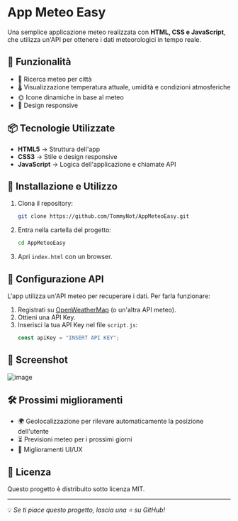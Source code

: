 # App Meteo Easy

Una semplice applicazione meteo realizzata con **HTML, CSS e JavaScript**, che utilizza un'API per ottenere i dati meteorologici in tempo reale.

## 🚀 Funzionalità

- 📍 Ricerca meteo per città
- 🌡️ Visualizzazione temperatura attuale, umidità e condizioni atmosferiche
- 🌞 Icone dinamiche in base al meteo
- 📱 Design responsive

## 📦 Tecnologie Utilizzate

- **HTML5** → Struttura dell'app
- **CSS3** → Stile e design responsive
- **JavaScript** → Logica dell'applicazione e chiamate API

## 🔧 Installazione e Utilizzo

1. Clona il repository:
   ```sh
   git clone https://github.com/TommyNot/AppMeteoEasy.git
   ```
2. Entra nella cartella del progetto:
   ```sh
   cd AppMeteoEasy
   ```
3. Apri `index.html` con un browser.

## 🔑 Configurazione API

L'app utilizza un'API meteo per recuperare i dati. Per farla funzionare:

1. Registrati su [OpenWeatherMap](https://openweathermap.org/) (o un'altra API meteo).
2. Ottieni una API Key.
3. Inserisci la tua API Key nel file `script.js`:
   ```js
   const apiKey = "INSERT API KEY";
   ```

## 📸 Screenshot

![image](https://github.com/user-attachments/assets/7fee8f89-c7f4-468a-b41e-875faca99e38)


## 🛠️ Prossimi miglioramenti

- 🌍 Geolocalizzazione per rilevare automaticamente la posizione dell'utente
- ⏳ Previsioni meteo per i prossimi giorni
- 🎨 Miglioramenti UI/UX

## 📜 Licenza

Questo progetto è distribuito sotto licenza MIT.

---

💡 *Se ti piace questo progetto, lascia una ⭐ su GitHub!*

